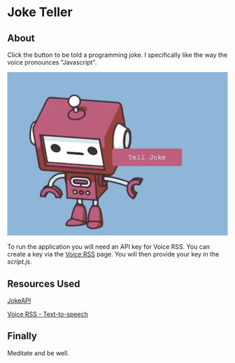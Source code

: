 # Joke Teller
 

## About
Click the button to be told a programming joke. I specifically like the way the voice pronounces "Javascript".



![](joke-teller.gif)



To run the application you will need an API key for Voice RSS.
You can create a key via the [Voice RSS](http://www.voicerss.org/) page. You will then provide your key in the *script.js*.



## Resources Used
[JokeAPI](https://sv443.net/jokeapi/v2/)

[Voice RSS - Text-to-speech](http://www.voicerss.org/)



## Finally
Meditate and be well.
